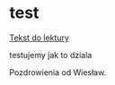 # test

[Tekst do lektury](http://www.designalive.pl/czujemy-ze-cos-jest-nie-tak-ale-i-tak-dajemy-sie-poniesc-fali-cyfrowej-transformacji/)

 
testujemy jak to dziala

Pozdrowienia od Wiesław.

